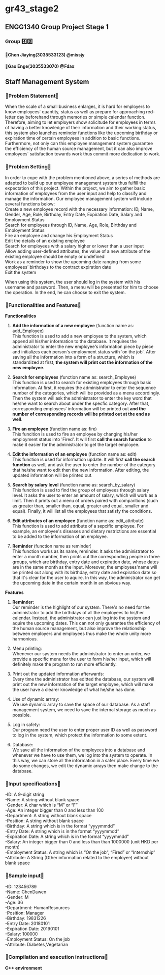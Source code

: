 # gr43_stage2
## **ENGG1340 Group Project Stage 1**


### **Group :four::three:**
#### **:girl:Chen Jiaying(3035533123) @missjy**
#### **:boy:Gao Enge(3035533070) @Fdax**
## 
## **Staff Management System**

### **:thought_balloon:Problem Statement:thought_balloon:**

When the scale of a small business enlarges, it is hard for employers to know employees' quantity, status as well as prepare for approaching red-letter day beforehand through memories or simple calendar function. Therefore, aiming to let employers show solicitude for employees in terms of having a better knowledge of their information and their working status, this system also launches reminder functions like the upcoming birthday or expiration time of certain employees in addition to basic functions. Furthermore, not only can this employee management system guarantee the efficiency of the human source management, but it can also improve employees' satisfaction towards work thus commit more dedication to work.



### **:thought_balloon:Problem Setting:thought_balloon:**

In order to cope with the problem mentioned above, a series of methods are adapted to build up our employee management system thus fulfill the expectation of this project. Within the project, we aim to gather basic information of employees from the user input and help to classify and manage the information. Our employee management system will include several functions below:  
Create a new employee record with the necessary information: ID, Name, Gender, Age, Role, Birthday, Entry Date, Expiration Date, Salary and Employment Status  
Search for employees through ID, Name, Age, Role, Birthday and Employment Status  
Fire an employee and change his Employment Status  
Edit the details of an existing employee  
Search for employees with a salary higher or lower than a user input  
Allow adding user-defined attributes, the value of a new attribute of the existing employee should be empty or undefined  
Work as a reminder to show the upcoming date ranging from some employees’ birthdays to the contract expiration date  
Exit the system  

When using this system, the user should log in the system with his username and password. Then, a menu will be presented for him to choose the operation. In the end, he can choose to exit the system.


  
### **:thought_balloon:Functionalities and Features:thought_balloon:**
  
  **Functionalities**

  1. **Add the information of a new employee** (function name as: add_Employee)  
     This function is used to add a new employee to the system, which append all his/her information to the database. It requires the        administrator to enter the new employee's information piece by piece and initializes each person's employment status with 'on the        job'. After saving all the information into a form of a structure, which is standardized at first, **the system will print out the        information of the new employee**.  
     
  2. **Search for employees** (function name as: search_Employee)  
     This function is used to search for existing employees through basic information. At first, it requires the administrator to enter      the sequence number of the categories, which will be provided as a menu accordingly. Then the system will ask the administrator to      enter the key word that he/she want to search about under the specfic category. After that, corresponding employees' information        will be printed out **and the number of corresponding records will be printed out at the end as well**.
     
  3. **Fire an employee** (function name as: fire)  
     This funcition is used to fire an employee by changing his/her employment status into 'Fired'. It will first **call the search          function** to make it easier for the administrator to get the target employee.
     
  4. **Edit the information of an employee** (function name as: edit)  
     This function is used for information update. It will first **call the search function** as well, and ask the user to enter the          number of the category that he/she want to edit then the new information. After editing, the updated information will be printed        out.
     
  5. **Search by salary level** (function name as: search_by_salary)  
     This function is used to find the group of employees through salary level. It asks the user to enter an amount of salary, which          will work as a limit. Then it prints out a menu of orders paired with comparitions (such as greater than, smaller than, equal,          greater and equal, smaller and equal). Finally, it will list all the employees that satisfy the conditions.
     
  6. **Edit attributes of an employee** (function name as: edit_attribute)  
     This function is used to add attribute of a sepcific employee. For example, an employee's diseases and dietary restrictions are          essential to be added to the information of an employee.
     
  7. **Reminder** (function name as reminder)  
     This function works as its name, reminder. It asks the administrator to enter a month number, then prints out the corresponding          people in three groups, which are birthday, entry date and expiration date, whose dates are in the same month as the input.              Moreover, the employees'name will be printed out along with its birthday, entry date and expiration date so that it's clear for the      user to aquire. In this way, the administrator can get the upcoming date in the certain month in an obvious way.
  
  
  **Features**
  
  1. **Reminder:**  
     Our reminder is the highlight of our system. There's no need for the administrator to add the birthdays of all the employees to          his/her calendar. Instead, the administrator can just log into the system and aquire the upcoming dates. This can not only              guarantee the efficiency of the human source management, but also improve the relationship between employers and employees thus          make the whole unity more harmonious.
     
  2. Menu printing:  
     Whenever our system needs the administrator to enter an order, we provide a specific menu for the user to form his/her input, which      will definitely make the program to run more efficiently.
     
  3. Print out the updated information afterwards:  
     Every time the administrator has editted the database, our system will print out the new information of the target employee, which      will make the user have a clearer knowledge of what he/she has done.
     
  4. Use of dynamic arrray:  
     We use dynamic array to save the space of our database. As a staff management system, we need to save the internal storage as much      as possible.
     
  5. Log in safety:  
     Our program need the user to enter proper user ID as well as password to log in the system, which protect the information to some        extent.
     
  6. Database:  
     We save all the information of the employees into a database and whenever we have to use them, we log into the system to operate.        In this way, we can store all the information in a safer place. Every time we do some changes, we edit the dynamic arrays then make      change to the database.
     


### **:thought_balloon:Input specifications:thought_balloon:**

  -ID: A 9-digit string  
  -Name: A string without blank space  
  -Gender: A char which is “M” or “F”  
  -Age: An integer bigger than 0 and less than 100  
  -Department: A string without blank space  
  -Position: A string without blank space  
  -Birthday: A string which is in the format “yyyymmdd”  
  -Entry Date: A string which is in the format “yyyymmdd”  
  -Expiration Date: A string which is in the format “yyyymmdd”  
  -Salary: An integer bigger than 0 and less than than 1000000 (unit HKD per month)  
  -Employment Status: A string which is “On the job”, “Fired” or “Internship”  
  -Attribute: A String (Other information related to the employee) without blank space  
 
 ### **:thought_balloon:Sample input:thought_balloon:**
 
  -ID: 123456789  
  -Name: ChenDawen  
  -Gender: M  
  -Age: 36  
  -Department: HumanResources  
  -Position: Manager  
  -Birthday: 19831226  
  -Entry Date: 20180101  
  -Expiration Date: 20190101  
  -Salary: 100000  
  -Employment Status: On the job  
  -Attribute: Diabetes,Vegetarian  
 
 
 ### **:thought_balloon:Compilation and execution instructions:thought_balloon:**
   **C++ environment**


